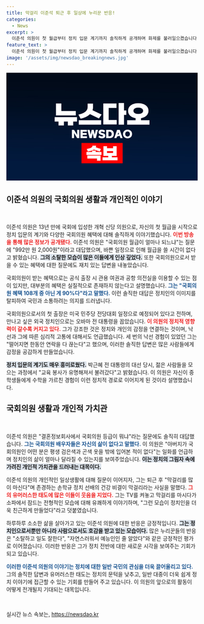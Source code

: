 ```yaml
---
title: 막걸리 이준석 퇴근 후 일상에 누리꾼 반응!
categories:
  - News
excerpt: >
  이준석 의원이 첫 월급부터 정치 입문 계기까지 솔직하게 공개하며 화제를 불러일으켰습니다. 혜택의 진실과 그의 일상, 유머가 가득한 인터뷰로 많은 이들의 마음을 사로잡고 있습니다! 클릭하여 그의 이야기를 확인해보세요.
feature_text: >
  이준석 의원이 첫 월급부터 정치 입문 계기까지 솔직하게 공개하며 화제를 불러일으켰습니다. 혜택의 진실과 그의 일상, 유머가 가득한 인터뷰로 많은 이들의 마음을 사로잡고 있습니다! 클릭하여 그의 이야기를 확인해보세요.
image: '/assets/img/newsdao_breakingnews.jpg'
---
```


<p><img src="/assets/img/newsdao_breakingnews.jpg" alt="bookingtag 속보" /></p>

<h2 data-ke-size="size26">이준석 의원의 국회의원 생활과 개인적인 이야기</h2>

<p data-ke-size="size16">&nbsp;</p>

<p>이준석 의원은 13년 만에 국회에 입성한 개혁 신당 의원으로, 자신의 첫 월급을 시작으로 정치 입문의 계기와 다양한 국회의원 혜택에 대해 솔직하게 이야기했습니다. <b><span style="color: #ee2323;">이번 방송을 통해 많은 정보가 공개됐다.</span></b> 이준석 의원은 "국회의원 월급이 얼마나 되느냐"는 질문에 "992만 원 2,000원"이라고 대답했으며, 바쁜 일정으로 인해 월급을 쓸 시간이 없다고 밝혔습니다. <b><span style="background-color: #21538527;">그의 소탈한 모습이 많은 이들에게 인상 깊었다.</span></b> 또한 국회의원으로서 받을 수 있는 혜택에 대한 질문에도 재치 있는 답변을 내놓았습니다.</p>

<p>국회의원이 받는 혜택으로는 공식 출장 시 관용 여권과 공항 의전실을 이용할 수 있는 점이 있지만, 대부분의 혜택은 실질적으로 존재하지 않는다고 설명했습니다. <b><span style="color: #1a5490;">그는 "국회의원 혜택 108개 중 아닌 게 90%다"라고 말했다.</span></b> 이런 솔직한 대답은 정치인의 이미지를 탈피하여 국민과 소통하려는 의지를 드러냅니다.</p>

<p>국회의원으로서의 첫 출장은 미국 민주당 전당대회 일정으로 예정되어 있다고 전하며, 만나고 싶은 외국 정치인으로는 오바마 전 대통령을 꼽았습니다. <b><span style="color: #ee2323;">이 의원의 정치적 영향력이 갈수록 커지고 있다.</span></b> 그가 강조한 것은 정치와 개인의 감정을 연결하는 것이며, 낙선과 그에 따른 심리적 고통에 대해서도 언급했습니다. 세 번의 낙선 경험이 있었던 그는 "떨어지면 한동안 연락을 다 끊는다"고 했으며, 이러한 솔직한 답변은 많은 사람들에게 감정을 공감하게 만들었습니다.</p>

<p><b><span style="background-color: #21538527;">정치 입문의 계기도 매우 흥미로웠다.</span></b> 박근혜 전 대통령의 대선 당시, 젊은 사람들을 모으는 과정에서 "교육 봉사가 유명해져서 불려갔다"고 밝혔습니다. 이 의원은 자신이 중학생들에게 수학을 가르친 경험이 이런 정치적 경로로 이어지게 된 것이라 설명했습니다.</p>

<h2 data-ke-size="size26">국회의원 생활과 개인적 가치관</h2>

<p data-ke-size="size16">&nbsp;</p>

<p>이준석 의원은 "결혼정보회사에서 국회의원 등급이 뭐냐"라는 질문에도 솔직히 대답했습니다. <b><span style="color: #1a5490;">그는 국회의원 배우자들은 자신의 삶이 없다고 말했다.</span></b> 이 의원은 "아버지가 국회의원인 어떤 분은 평생 검은색과 곤색 옷을 밖에 입어본 적이 없다"는 일화를 언급하며 정치인의 삶이 얼마나 달라질 수 있는지를 보여주었습니다. <b><span style="background-color: #21538527;">이는 정치의 그림자 속에 가려진 개인적 가치관을 드러내는 대목이다.</span></b></p>

<p>이준석 의원의 개인적인 일상생활에 대해 질문이 이어지자, 그는 퇴근 후 "막걸리를 많이 마신다"며 존경하는 손학규 정치 선배의 건강 비결이 막걸리라는 사실을 말했다. <b><span style="color: #ee2323;">그의 유머러스한 태도에 많은 이들이 웃음을 지었다.</span></b> 그는 TV를 켜놓고 막걸리를 마시다가 소파에서 잠드는 전형적인 모습에 대해 유쾌하게 이야기하며, "그런 모습이 정치인을 더욱 친근하게 만들었다"라고 덧붙였습니다.</p>

<p>하루하루 소소한 삶을 살아가고 있는 이준석 의원에 대한 반응은 긍정적입니다. <b><span style="background-color: #21538527;">그는 정치인으로서뿐만 아니라 사람으로서도 호감을 받고 있는 모습이다.</span></b> 많은 누리꾼들의 반응은 "소탈하고 일도 잘한다", "자연스러워서 예능인인 줄 알았다"와 같은 긍정적인 평가로 이어졌습니다. 이러한 반응은 그가 정치 전반에 대한 새로운 시각을 보여주는 기회가 되고 있습니다.</p>

<p><b><span style="color: #1a5490;">이러한 이준석 의원의 이야기는 정치에 대한 일반 국민의 관심을 더욱 끌어올리고 있다.</span></b> 그의 솔직한 답변과 유머러스한 태도는 정치의 문턱을 낮추고, 일반 대중이 더욱 쉽게 정치 이야기에 접근할 수 있는 기회를 만들어 주고 있습니다. 이 의원의 앞으로의 활동이 어떻게 전개될지 기대되는 대목입니다.</p>

<p data-ke-size="size16">&nbsp;</p>
실시간 뉴스 속보는, <a href="https://newsdao.kr" rel="dofollow">https://newsdao.kr</a>


